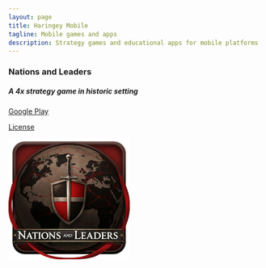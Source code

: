 ```yaml
---
layout: page
title: Haringey Mobile
tagline: Mobile games and apps
description: Strategy games and educational apps for mobile platforms
---
```


### Nations and Leaders
##### A 4x strategy game in historic setting

[Google Play](https://play.google.com/store/apps/details?id=com.haringeymobile.ukweather)

[License](/pages/nl_license)

![App icon](/assets/images/nl_icon_with_text_scaled.png)